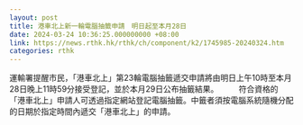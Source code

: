 ```yaml
---
layout: post
title: 港車北上新一輪電腦抽籤申請　明日起至本月28日
date: 2024-03-24 10:36:25.000000000 +08:00
link: https://news.rthk.hk/rthk/ch/component/k2/1745985-20240324.htm
categories: rthk
---
```


運輸署提醒市民，「港車北上」第23輪電腦抽籤遞交申請將由明日上午10時至本月28日晚上11時59分接受登記，並於本月29日公布抽籤結果。
　　 
符合資格的「港車北上」申請人可透過指定網站登記電腦抽籤。中籤者須按電腦系統隨機分配的日期於指定時間內遞交「港車北上」的申請。
